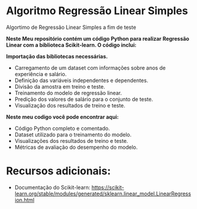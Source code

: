 # Algoritmo Regressão Linear Simples
Algortimo de Regressão Linear Simples a fim de teste

**Neste Meu repositório contém um código Python para realizar Regressão Linear com a biblioteca Scikit-learn. O código inclui:**

**Importação das bibliotecas necessárias.**
- Carregamento de um dataset com informações sobre anos de experiência e salário.
- Definição das variáveis independentes e dependentes.
- Divisão da amostra em treino e teste.
- Treinamento do modelo de regressão linear.
- Predição dos valores de salário para o conjunto de teste.
- Visualização dos resultados de treino e teste.

**Neste meu codigo você pode encontrar aqui:**

- Código Python completo e comentado.
- Dataset utilizado para o treinamento do modelo.
- Visualizações dos resultados de treino e teste.
- Métricas de avaliação do desempenho do modelo.

# Recursos adicionais:

- Documentação do Scikit-learn: https://scikit-learn.org/stable/modules/generated/sklearn.linear_model.LinearRegression.html
